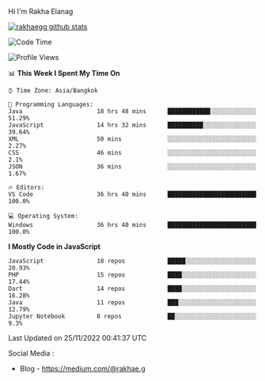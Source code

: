 Hi I'm Rakha Elanag


[![rakhaegg github stats](https://github-readme-stats.vercel.app/api?username=rakhaegg)](https://github.com/rakhaegg/rakhaegg)




<!--START_SECTION:waka-->
![Code Time](http://img.shields.io/badge/Code%20Time-1%2C012%20hrs%2017%20mins-blue)

![Profile Views](http://img.shields.io/badge/Profile%20Views-0-blue)

📊 **This Week I Spent My Time On** 

```text
⌚︎ Time Zone: Asia/Bangkok

💬 Programming Languages: 
Java                     18 hrs 48 mins      ████████████░░░░░░░░░░░░░   51.29% 
JavaScript               14 hrs 32 mins      ██████████░░░░░░░░░░░░░░░   39.64% 
XML                      50 mins             ░░░░░░░░░░░░░░░░░░░░░░░░░   2.27% 
CSS                      46 mins             ░░░░░░░░░░░░░░░░░░░░░░░░░   2.1% 
JSON                     36 mins             ░░░░░░░░░░░░░░░░░░░░░░░░░   1.67%

🔥 Editors: 
VS Code                  36 hrs 40 mins      █████████████████████████   100.0%

💻 Operating System: 
Windows                  36 hrs 40 mins      █████████████████████████   100.0%

```

**I Mostly Code in JavaScript** 

```text
JavaScript               18 repos            █████░░░░░░░░░░░░░░░░░░░░   20.93% 
PHP                      15 repos            ████░░░░░░░░░░░░░░░░░░░░░   17.44% 
Dart                     14 repos            ████░░░░░░░░░░░░░░░░░░░░░   16.28% 
Java                     11 repos            ███░░░░░░░░░░░░░░░░░░░░░░   12.79% 
Jupyter Notebook         8 repos             ██░░░░░░░░░░░░░░░░░░░░░░░   9.3%

```



 Last Updated on 25/11/2022 00:41:37 UTC
<!--END_SECTION:waka-->

Social Media : 
- Blog - https://medium.com/@rakhae.g
